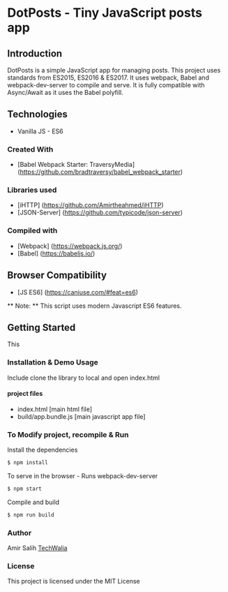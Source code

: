 # DotPosts - Tiny JavaScript posts app

## Introduction
DotPosts is a simple JavaScript app for managing posts.
This project uses standards from ES2015, ES2016 & ES2017. It uses webpack, Babel and webpack-dev-server to compile and serve. It is fully compatible with Async/Await as it uses the Babel polyfill.

## Technologies
* Vanilla JS - ES6

### Created With
* [Babel Webpack Starter: TraversyMedia] (https://github.com/bradtraversy/babel_webpack_starter)

### Libraries used
* [iHTTP] (https://github.com/Amirtheahmed/iHTTP)
* [JSON-Server] (https://github.com/typicode/json-server)

### Compiled with
* [Webpack] (https://webpack.js.org/)
* [Babel] (https://babeljs.io/)

## Browser Compatibility
* [JS ES6] (https://caniuse.com/#feat=es6)

** Note: ** This script uses modern Javascript ES6 features. 
## Getting Started
This
### Installation & Demo Usage
Include clone the library to local and open index.html
#### project files
  * index.html [main html file]
  * build/app.bundle.js [main javascript app file]

### To Modify project, recompile & Run
Install the dependencies

```sh
$ npm install
```

To serve in the browser  - Runs webpack-dev-server

```sh
$ npm start
```

Compile and build

```sh
$ npm run build
```
### Author

Amir Salih
[TechWalia](http://www.techwalia.site)

### License

This project is licensed under the MIT License
